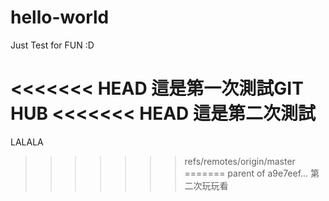 # hello-world
Just Test for FUN :D

<<<<<<< HEAD
這是第一次測試GIT HUB
<<<<<<< HEAD
這是第二次測試
=======
LALALA
>>>>>>> refs/remotes/origin/master
=======
>>>>>>> parent of a9e7eef... 第二次玩玩看
